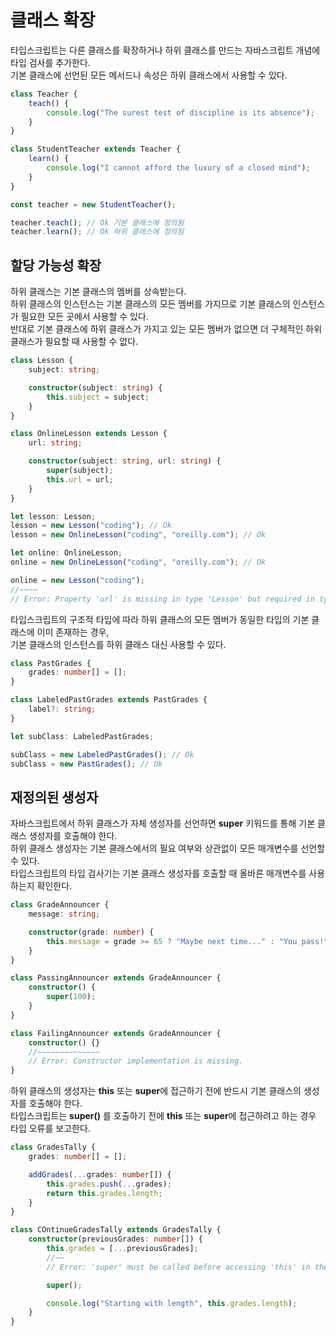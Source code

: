 # 클래스 확장
타입스크립트는 다른 클래스를 확장하거나 하위 클래스를 만드는 자바스크립트 개념에 타입 검사를 추가한다.  
기본 클래스에 선언된 모든 메서드나 속성은 하위 클래스에서 사용할 수 있다.  
```typescript
class Teacher {
    teach() {
        console.log("The surest test of discipline is its absence");
    }
}

class StudentTeacher extends Teacher {
    learn() {
        console.log("I cannot afford the luxury of a closed mind");
    }
}

const teacher = new StudentTeacher();

teacher.teach(); // Ok 기본 클래스에 정의됨
teacher.learn(); // Ok 하위 클래스에 정의됨
```

## 할당 가능성 확장
하위 클래스는 기본 클래스의 멤버를 상속받는다.  
하위 클래스의 인스턴스는 기본 클래스의 모든 멤버를 가지므로 기본 클래스의 인스턴스가 필요한 모든 곳에서 사용할 수 있다.  
반대로 기본 클래스에 하위 클래스가 가지고 있는 모든 멤버가 없으면 더 구체적인 하위 클래스가 필요할 때 사용할 수 없다.
```typescript
class Lesson {
    subject: string;

    constructor(subject: string) {
        this.subject = subject;
    }
}

class OnlineLesson extends Lesson {
    url: string;

    constructor(subject: string, url: string) {
        super(subject);
        this.url = url;
    }
}

let lesson: Lesson;
lesson = new Lesson("coding"); // Ok
lesson = new OnlineLesson("coding", "oreilly.com"); // Ok

let online: OnlineLesson;
online = new OnlineLesson("coding", "oreilly.com"); // Ok

online = new Lesson("coding");
//~~~~
// Error: Property 'url' is missing in type 'Lesson' but required in type 'OnlineLesson'.
```

타입스크립트의 구조적 타입에 따라 하위 클래스의 모든 멤버가 동일한 타입의 기본 클래스에 이미 존재하는 경우,   
기본 클래스의 인스턴스를 하위 클래스 대신 사용할 수 있다.  
```typescript
class PastGrades {
    grades: number[] = [];
}

class LabeledPastGrades extends PastGrades {
    label?: string;
}

let subClass: LabeledPastGrades;

subClass = new LabeledPastGrades(); // Ok
subClass = new PastGrades(); // Ok
```

## 재정의된 생성자
자바스크립트에서 하위 클래스가 자체 생성자를 선언하면 **super** 키워드를 통해 기본 클래스 생성자를 호출해야 한다.  
하위 클래스 생성자는 기본 클래스에서의 필요 여부와 상관없이 모든 매개변수를 선언할 수 있다.  
타입스크립트의 타입 검사기는 기본 클래스 생성자를 호출할 때 올바른 매개변수를 사용하는지 확인한다.
```typescript
class GradeAnnouncer {
    message: string;

    constructor(grade: number) {
        this.message = grade >= 65 ? "Maybe next time..." : "You pass!";
    }
}

class PassingAnnouncer extends GradeAnnouncer {
    constructor() {
        super(100);
    }
}

class FailingAnnouncer extends GradeAnnouncer {
    constructor() {}
    //~~~~~~~~~~~~~~
    // Error: Constructor implementation is missing.
}
```

하위 클래스의 생성자는 **this** 또는 **super**에 접근하기 전에 반드시 기본 클래스의 생성자를 호출해야 한다.  
타입스크립트는 **super()** 를 호출하기 전에 **this** 또는 **super**에 접근하려고 하는 경우 타입 오류를 보고한다.
```typescript
class GradesTally {
    grades: number[] = [];

    addGrades(...grades: number[]) {
        this.grades.push(...grades);
        return this.grades.length;
    }
}

class COntinueGradesTally extends GradesTally {
    constructor(previousGrades: number[]) {
        this.grades = [...previousGrades];
        //~~
        // Error: 'super' must be called before accessing 'this' in the constructor of a derived class.

        super();

        console.log("Starting with length", this.grades.length);
    }
}
```